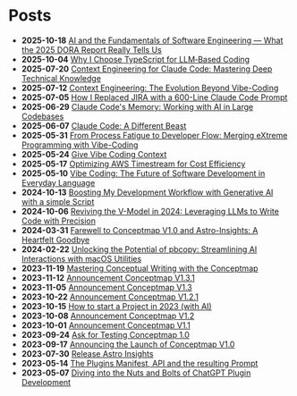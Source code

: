 # Posts
* **2025-10-18** [AI and the Fundamentals of Software Engineering — What the 2025 DORA Report Really Tells Us](posts/dora2025/dora2025.md)
* **2025-10-04** [Why I Choose TypeScript for LLM‑Based Coding](posts/bestchoice-typescript/bestchoice-typescript.md)
* **2025-07-20** [Context Engineering for Claude Code: Mastering Deep Technical Knowledge](posts/deep-context-engineering/deep-context-engineering.md)
* **2025-07-12** [Context Engineering: The Evolution Beyond Vibe-Coding](posts/context-engineering/context-engineering.md)
* **2025-07-05** [How I Replaced JIRA with a 600-Line Claude Code Prompt](posts/how-i-replaced-jira-with-claude-code/how-i-replaced-jira-with-claude-code.md)
* **2025-06-29** [Claude Code's Memory: Working with AI in Large Codebases](posts/managing-claudecode-memory/managing-claudecode-memory.md)
* **2025-06-07** [Claude Code: A Different Beast](posts/claude-code-a-different-beast/claude-code-a-different-beast.md)
* **2025-05-31** [From Process Fatigue to Developer Flow: Merging eXtreme Programming with Vibe-Coding](posts/vibe-coding-and-xp/vibe-coding-and-xp.md)
* **2025-05-24** [Give Vibe Coding Context](posts/give-vibecoding-context/give-vibecoding-context.md)
* **2025-05-17** [Optimizing AWS Timestream for Cost Efficiency](posts/optimize_timestream/optimize_timestream.md)
* **2025-05-10** [Vibe Coding: The Future of Software Development in Everyday Language](posts/vibe-coding/vibe-coding.md)
* **2024-10-13** [Boosting My Development Workflow with Generative AI with a simple Script](posts/shell-promptor/shell-promptor.md)
* **2024-10-06** [Reviving the V-Model in 2024: Leveraging LLMs to Write Code with Precision](posts/v-model/v-model.md)
* **2024-03-31** [Farewell to Conceptmap V1.0 and Astro-Insights: A Heartfelt Goodbye](posts/discontinue-chatgpt-plugin-dev.md)
* **2024-02-22** [Unlocking the Potential of pbcopy: Streamlining AI Interactions with macOS Utilities](posts/pbcopy/pbcopy.md)
* **2023-11-19** [Mastering Conceptual Writing with the Conceptmap](posts/mastering_conceptual_writing.md)
* **2023-11-12** [Announcement Conceptmap V1.3.1](posts/announce_V1.3.1/announce_V1.3.1.md)
* **2023-11-05** [Announcement Conceptmap V1.3](posts/announce_V1.3.md)
* **2023-10-22** [Announcement Conceptmap V1.2.1](posts/announce_V1.2.1.md)
* **2023-10-15** [How to start a Project in 2023 (with AI)](posts/starting_a_project_in_2023/starting_a_project_in_2023.md)
* **2023-10-08** [Announcement Conceptmap V1.2](posts/announce_V1.2/announce_V1.2.md)
* **2023-10-01** [Announcement Conceptmap V1.1](posts/announce_V1.1.md)
* **2023-09-24** [Ask for Testing Conceptmap 1.0](posts/ask_for_testing.md)
* **2023-09-17** [Announcing the Launch of Conceptmap V1.0](posts/release_of_conceptmap_V10.md)
* **2023-07-30** [Release Astro Insights](posts/release_of_astro-insights.md)
* **2023-05-14** [The Plugins Manifest, API and the resulting Prompt](posts/the_plugin_manifest.md)
* **2023-05-07** [Diving into the Nuts and Bolts of ChatGPT Plugin Development](posts/creating_a_chatgpt_plugin.md)


